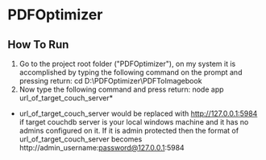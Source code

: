 # PDFOptimizer
## How To Run
1.	Go to the project root folder ("PDFOptimizer"), on my system it is accomplished by typing the following command on the prompt and pressing return:
cd <space> D:\PDFOptimizer\PDFToImagebook
2.	Now type the following command and press return:
node <space> app <space> url_of_target_couch_server*
* url_of_target_couch_server  would be replaced with http://127.0.0.1:5984 if target couchdb server is your local windows machine and it has no admins configured on it. If it is admin protected then the format of url_of_target_couch_server becomes http://admin_username:password@127.0.0.1:5984
